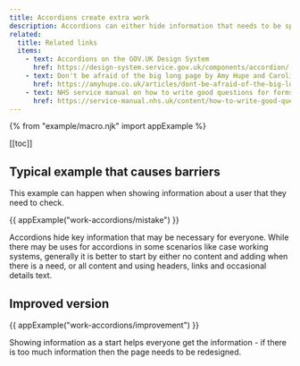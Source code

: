 ```yaml
---
title: Accordions create extra work
description: Accordions can either hide information that needs to be split over pages for easier reading, or unnecessarily hide key information that can be written concisely.
related:
  title: Related links
  items:
    - text: Accordions on the GOV.UK Design System
      href: https://design-system.service.gov.uk/components/accordion/
    - text: Don't be afraid of the big long page by Amy Hupe and Caroline Jarrett
      href: https://amyhupe.co.uk/articles/dont-be-afraid-of-the-big-long-page/
    - text: NHS service manual on how to write good questions for forms
      href: https://service-manual.nhs.uk/content/how-to-write-good-questions-for-forms
---
```


{% from "example/macro.njk" import appExample %}

[[toc]]

## Typical example that causes barriers

This example can happen when showing information about a user that they need to check.

{{ appExample("work-accordions/mistake") }}

Accordions hide key information that may be necessary for everyone. While there may be uses for accordions in some scenarios like case working systems, generally it is better to start by either no content and adding when there is a need, or all content and using headers, links and occasional details text.

## Improved version

{{ appExample("work-accordions/improvement") }}

Showing information as a start helps everyone get the information - if there is too much information then the page needs to be redesigned.
